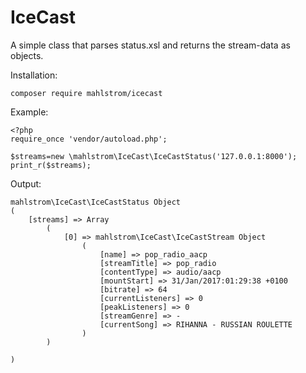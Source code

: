 # IceCast
A simple class that parses status.xsl and returns the stream-data as objects.

Installation:
```
composer require mahlstrom/icecast
```


Example:
```
<?php
require_once 'vendor/autoload.php';
 
$streams=new \mahlstrom\IceCast\IceCastStatus('127.0.0.1:8000');
print_r($streams);
```
Output:
```
mahlstrom\IceCast\IceCastStatus Object
(
    [streams] => Array
        (
            [0] => mahlstrom\IceCast\IceCastStream Object
                (
                    [name] => pop_radio_aacp
                    [streamTitle] => pop_radio
                    [contentType] => audio/aacp
                    [mountStart] => 31/Jan/2017:01:29:38 +0100
                    [bitrate] => 64
                    [currentListeners] => 0
                    [peakListeners] => 0
                    [streamGenre] => -
                    [currentSong] => RIHANNA - RUSSIAN ROULETTE
                )
        )

)
```
